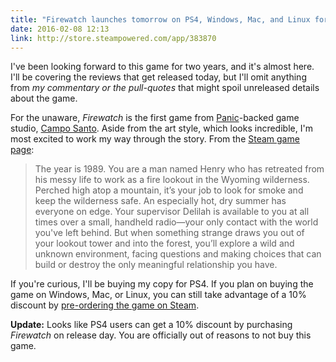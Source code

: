 ```yaml
---
title: "Firewatch launches tomorrow on PS4, Windows, Mac, and Linux for $19.99"
date: 2016-02-08 12:13
link: http://store.steampowered.com/app/383870
---
```

I've been looking forward to this game for two years, and it's almost here. I'll be covering the reviews that get released today, but I'll omit anything from _my commentary or the pull-quotes_ that might spoil unreleased details about the game. 

For the unaware, _Firewatch_ is the first game from [Panic]-backed game studio, [Campo Santo]. Aside from the art style, which looks incredible, I'm most excited to work my way through the story. From the [Steam game page][steam]: 

> The year is 1989. You are a man named Henry who has retreated from his messy life to work as a fire lookout in the Wyoming wilderness. Perched high atop a mountain, it’s your job to look for smoke and keep the wilderness safe. An especially hot, dry summer has everyone on edge. Your supervisor Delilah is available to you at all times over a small, handheld radio—your only contact with the world you've left behind. But when something strange draws you out of your lookout tower and into the forest, you’ll explore a wild and unknown environment, facing questions and making choices that can build or destroy the only meaningful relationship you have. 
  

If you're curious, I'll be buying my copy for PS4. If you plan on buying the game on Windows, Mac, or Linux, you can still take advantage of a 10% discount by [pre-ordering the game on Steam][steam]. 

**Update:** Looks like PS4 users can get a 10% discount by purchasing _Firewatch_ on release day. You are officially out of reasons to not buy this game. 

[steam]: http://store.steampowered.com/app/383870
[panic]: https://panic.com/
[campo santo]: http://www.camposanto.com/